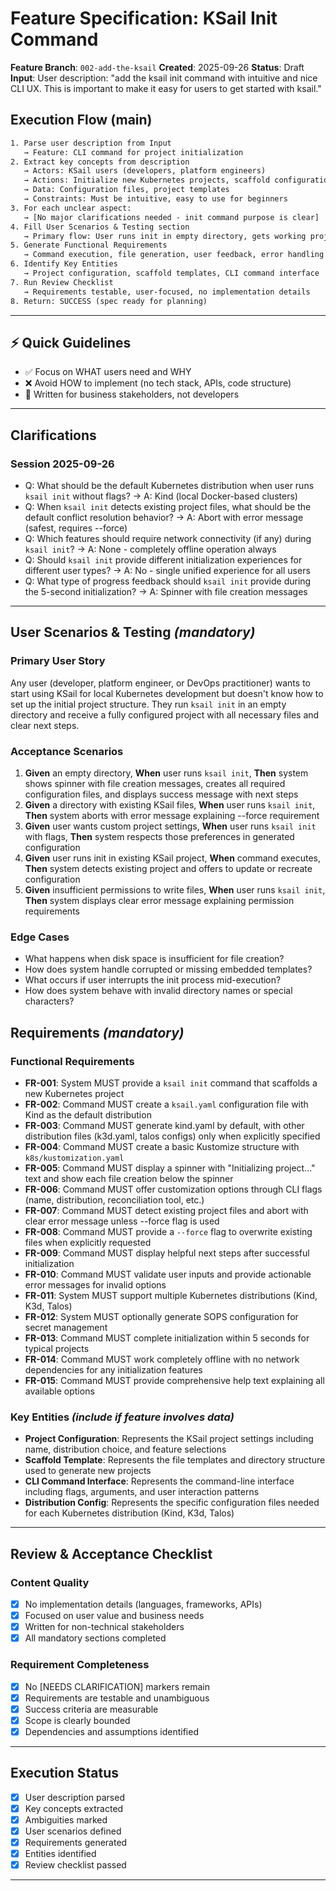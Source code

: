 # Feature Specification: KSail Init Command

**Feature Branch**: `002-add-the-ksail`
**Created**: 2025-09-26
**Status**: Draft
**Input**: User description: "add the ksail init command with intuitive and nice CLI UX. This is important to make it easy for users to get started with ksail."

## Execution Flow (main)

```txt
1. Parse user description from Input
   → Feature: CLI command for project initialization
2. Extract key concepts from description
   → Actors: KSail users (developers, platform engineers)
   → Actions: Initialize new Kubernetes projects, scaffold configuration files
   → Data: Configuration files, project templates
   → Constraints: Must be intuitive, easy to use for beginners
3. For each unclear aspect:
   → [No major clarifications needed - init command purpose is clear]
4. Fill User Scenarios & Testing section
   → Primary flow: User runs init in empty directory, gets working project
5. Generate Functional Requirements
   → Command execution, file generation, user feedback, error handling
6. Identify Key Entities
   → Project configuration, scaffold templates, CLI command interface
7. Run Review Checklist
   → Requirements testable, user-focused, no implementation details
8. Return: SUCCESS (spec ready for planning)
```

---

## ⚡ Quick Guidelines

- ✅ Focus on WHAT users need and WHY
- ❌ Avoid HOW to implement (no tech stack, APIs, code structure)
- 👥 Written for business stakeholders, not developers

---

## Clarifications

### Session 2025-09-26

- Q: What should be the default Kubernetes distribution when user runs `ksail init` without flags? → A: Kind (local Docker-based clusters)
- Q: When `ksail init` detects existing project files, what should be the default conflict resolution behavior? → A: Abort with error message (safest, requires --force)
- Q: Which features should require network connectivity (if any) during `ksail init`? → A: None - completely offline operation always
- Q: Should `ksail init` provide different initialization experiences for different user types? → A: No - single unified experience for all users
- Q: What type of progress feedback should `ksail init` provide during the 5-second initialization? → A: Spinner with file creation messages

---

## User Scenarios & Testing *(mandatory)*

### Primary User Story

Any user (developer, platform engineer, or DevOps practitioner) wants to start using KSail for local Kubernetes development but doesn't know how to set up the initial project structure. They run `ksail init` in an empty directory and receive a fully configured project with all necessary files and clear next steps.

### Acceptance Scenarios

1. **Given** an empty directory, **When** user runs `ksail init`, **Then** system shows spinner with file creation messages, creates all required configuration files, and displays success message with next steps
2. **Given** a directory with existing KSail files, **When** user runs `ksail init`, **Then** system aborts with error message explaining --force requirement
3. **Given** user wants custom project settings, **When** user runs `ksail init` with flags, **Then** system respects those preferences in generated configuration
4. **Given** user runs init in existing KSail project, **When** command executes, **Then** system detects existing project and offers to update or recreate configuration
5. **Given** insufficient permissions to write files, **When** user runs `ksail init`, **Then** system displays clear error message explaining permission requirements

### Edge Cases

- What happens when disk space is insufficient for file creation?
- How does system handle corrupted or missing embedded templates?
- What occurs if user interrupts the init process mid-execution?
- How does system behave with invalid directory names or special characters?

## Requirements *(mandatory)*

### Functional Requirements

- **FR-001**: System MUST provide a `ksail init` command that scaffolds a new Kubernetes project
- **FR-002**: Command MUST create a `ksail.yaml` configuration file with Kind as the default distribution
- **FR-003**: Command MUST generate kind.yaml by default, with other distribution files (k3d.yaml, talos configs) only when explicitly specified
- **FR-004**: Command MUST create a basic Kustomize structure with `k8s/kustomization.yaml`
- **FR-005**: Command MUST display a spinner with "Initializing project..." text and show each file creation below the spinner
- **FR-006**: Command MUST offer customization options through CLI flags (name, distribution, reconciliation tool, etc.)
- **FR-007**: Command MUST detect existing project files and abort with clear error message unless --force flag is used
- **FR-008**: Command MUST provide a `--force` flag to overwrite existing files when explicitly requested
- **FR-009**: Command MUST display helpful next steps after successful initialization
- **FR-010**: Command MUST validate user inputs and provide actionable error messages for invalid options
- **FR-011**: System MUST support multiple Kubernetes distributions (Kind, K3d, Talos)
- **FR-012**: System MUST optionally generate SOPS configuration for secret management
- **FR-013**: Command MUST complete initialization within 5 seconds for typical projects
- **FR-014**: Command MUST work completely offline with no network dependencies for any initialization features
- **FR-015**: Command MUST provide comprehensive help text explaining all available options

### Key Entities *(include if feature involves data)*

- **Project Configuration**: Represents the KSail project settings including name, distribution choice, and feature selections
- **Scaffold Template**: Represents the file templates and directory structure used to generate new projects
- **CLI Command Interface**: Represents the command-line interface including flags, arguments, and user interaction patterns
- **Distribution Config**: Represents the specific configuration files needed for each Kubernetes distribution (Kind, K3d, Talos)

---

## Review & Acceptance Checklist

### Content Quality

- [x] No implementation details (languages, frameworks, APIs)
- [x] Focused on user value and business needs
- [x] Written for non-technical stakeholders
- [x] All mandatory sections completed

### Requirement Completeness

- [x] No [NEEDS CLARIFICATION] markers remain
- [x] Requirements are testable and unambiguous
- [x] Success criteria are measurable
- [x] Scope is clearly bounded
- [x] Dependencies and assumptions identified

---

## Execution Status

- [x] User description parsed
- [x] Key concepts extracted
- [x] Ambiguities marked
- [x] User scenarios defined
- [x] Requirements generated
- [x] Entities identified
- [x] Review checklist passed

---
